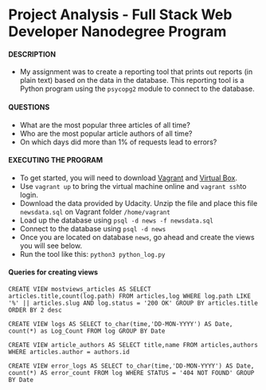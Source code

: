 # Project Analysis - Full Stack Web Developer Nanodegree Program

#### DESCRIPTION 
-  My assignment was to create a reporting tool that prints out reports (in plain text) based on the data in the database. This reporting tool is a Python program using the `psycopg2` module to connect to the database.

#### QUESTIONS
- What are the most popular three articles of all time?
- Who are the most popular article authors of all time?
- On which days did more than 1% of requests lead to errors?

#### EXECUTING THE PROGRAM
- To get started, you will need to download [Vagrant](https://www.vagrantup.com/downloads.html) and [Virtual Box](https://www.virtualbox.org/wiki/Downloads).
- Use `vagrant up` to bring the virtual machine online and `vagrant ssh`to login.
- Download the data provided by Udacity. Unzip the file and place this file `newsdata.sql` on Vagrant folder `/home/vagrant`
- Load up the database using `psql -d news -f newsdata.sql`
- Connect to the database using `psql -d news`
- Once you are located on database `news`, go ahead and create the views you will see below.
- Run the tool like this: `python3 python_log.py`

#### Queries for creating views

 ```CREATE VIEW mostviews_articles AS SELECT articles.title,count(log.path) FROM articles,log WHERE log.path LIKE '%' || articles.slug AND log.status = '200 OK' GROUP BY articles.title ORDER BY 2 desc```
 
 ```CREATE VIEW logs AS SELECT to_char(time,'DD-MON-YYYY') AS Date, count(*) as Log_Count FROM log GROUP BY Date```
 
 ```CREATE VIEW article_authors AS SELECT title,name FROM articles,authors WHERE articles.author = authors.id```
 
 ```CREATE VIEW error_logs AS SELECT to_char(time,'DD-MON-YYYY') AS Date, count(*) AS error_count FROM log WHERE STATUS = '404 NOT FOUND' GROUP BY Date```
 
 